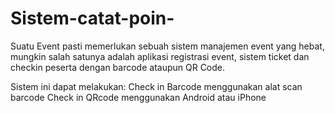 # Sistem-catat-poin-

Suatu Event pasti memerlukan sebuah sistem manajemen event yang hebat, mungkin salah satunya adalah aplikasi registrasi event, sistem ticket dan checkin peserta dengan barcode ataupun QR Code.

Sistem ini dapat melakukan:
Check in Barcode menggunakan alat scan barcode
Check in QRcode menggunakan Android atau iPhone
